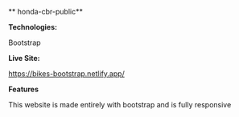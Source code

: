 ** honda-cbr-public**

**Technologies:**

Bootstrap

**Live Site:**

https://bikes-bootstrap.netlify.app/

**Features**

This website is made entirely with bootstrap and is fully responsive

